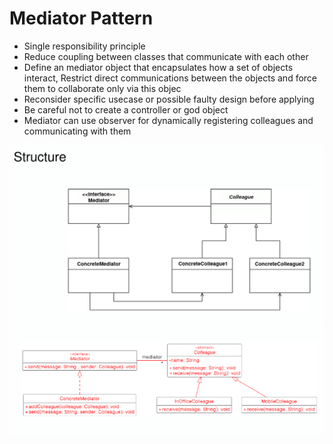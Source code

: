 # Mediator Pattern

- Single responsibility principle
- Reduce coupling between classes that communicate with each other
- Define an mediator object that encapsulates how a set of objects interact, Restrict direct communications between the objects and force them to collaborate only via this objec
- Reconsider specific usecase or possible faulty design before applying
- Be careful not to create a controller or god object
- Mediator can use observer for dynamically registering colleagues and communicating with them

![mediator](assets/mediator.png)
![mediator-example](assets/mediator-example.png)
